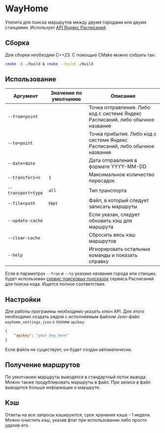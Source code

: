 # WayHome

Утилита для поиска маршрутов между двумя городами или двумя станциями. Использует [API Яндекс Расписаний](http://rasp.yandex.ru/).

## Сборка
Для сборки необходим C++23. С помощью CMake можно собрать так:
```bash
cmake -B ./build & cmake --build ./build
```

## Использование
| Аргумент             | Значение по умолчанию   | Описание    |
|----------------------|-------------------------|-------------|
| `--from=point`       |                         | Точка отправления. Либо код с системе Яндекс Расписаний, либо обычное название |
| `--to=point`         |                         | Точка прибытия. Либо код с системе Яндекс Расписаний, либо обычное название |
| `--date=date`        |                         | Дата отправления в формате YYYY-MM-DD |
| `--transfers=n`      | `1`                     | Максимальное количество пересадок |
| `--transport=type`   | `all`                   | Тип транспорта |
| `--file=path`        | Нет                     | Файл, в который следует записать маршруты |
| `--update-cache`     |                         | Если указан, следует обновить кэш для маршрута |
| `--clear-cache`      |                         | Сбросить весь кэш маршрутов |
| `--help`             |                         | Игнорировать остальные команды и показать справку

Если в параметрах `--from` и `--to` указано название города или станции, будет использован [сервис поисковых подсказок]("https://suggests.rasp.yandex.net/all_suggests") сервиса Расписаний для поиска кода. Ищется полное соответствие.

## Настройки
Для работы программы необходимо указать ключ API. Для этого необходимо создать рядом с исполняемым файлом Json-файл `wayhome_settings.json` с полем `apikey`:
```json
{
    "apikey": "your_key_here"
}
```
Если файла не существует, он будет создан автоматически.

## Получение маршрутов
По умолчанию маршруты выводятся в стандартный поток вывода. Можно также продублировать маршруты в файл. При записи в файл выводится больше информации о маршруте.

## Кэш
Ответы на все запросы кэшируются, срок хранения кэша - 1 неделя. Можно очистить кэш, указав флаг при использовании либо просто удалив его.
